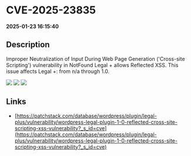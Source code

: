 # CVE-2025-23835

**2025-01-23 16:15:40**

## Description
Improper Neutralization of Input During Web Page Generation ('Cross-site Scripting') vulnerability in NotFound Legal + allows Reflected XSS. This issue affects Legal +: from n/a through 1.0.

![](https://img.shields.io/static/v1?label=Score&message=7.1&color=red)
![](https://img.shields.io/static/v1?label=Severity&message=HIGH&color=red)
![](https://img.shields.io/static/v1?label=CWE&message=XSS&color=green)

## Links
- [https://patchstack.com/database/wordpress/plugin/legal-plus/vulnerability/wordpress-legal-plugin-1-0-reflected-cross-site-scripting-xss-vulnerability?_s_id=cve](https://patchstack.com/database/wordpress/plugin/legal-plus/vulnerability/wordpress-legal-plugin-1-0-reflected-cross-site-scripting-xss-vulnerability?_s_id=cve)
